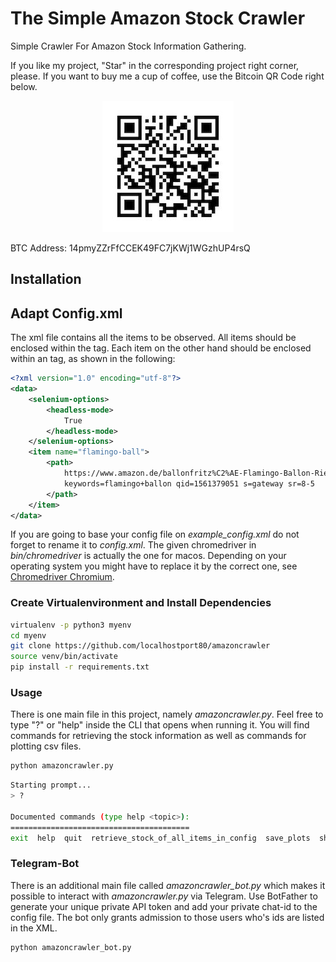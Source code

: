 # The Simple Amazon Stock Crawler 
Simple Crawler For Amazon Stock Information Gathering.

If you like my project, "Star" in the corresponding project right corner, please. If you want to buy me a cup of coffee, use the Bitcoin QR Code right below.

<div align="center">
  <img src="btcdonatewallet.jpg" />
</div>

BTC Address: 14pmyZZrFfCCEK49FC7jKWj1WGzhUP4rsQ

## Installation

## Adapt Config.xml

The xml file contains all the items to be observed. All items should be
enclosed within the <data> tag. Each item on the other hand should be
enclosed within an <item> tag, as shown in the following:


```xml
<?xml version="1.0" encoding="utf-8"?>
<data>
    <selenium-options>
        <headless-mode>
            True
        </headless-mode>
    </selenium-options>
    <item name="flamingo-ball">
        <path>
            https://www.amazon.de/ballonfritz%C2%AE-Flamingo-Ballon-Riesenballon-Geburtstagsgeschenk/dp/B07D24S144/ref=sr_1_5?__mk_de_DE=%C3%85M%C3%85%C5%BD%C3%95%C3%91
            keywords=flamingo+ballon qid=1561379051 s=gateway sr=8-5
        </path>
    </item>
</data>
```

If you are going to base your config file on *example_config.xml* do not
forget to rename it to *config.xml*. The given chromedriver in
*bin/chromedriver* is actually the one for macos. Depending on your
operating system you might have to replace it by the correct one, see <a
href="http://chromedriver.chromium.org/downloads">Chromedriver
Chromium</a>.

### Create Virtualenvironment and Install Dependencies

```bash
virtualenv -p python3 myenv
cd myenv
git clone https://github.com/localhostport80/amazoncrawler
source venv/bin/activate
pip install -r requirements.txt
```


### Usage

There is one main file in this project, namely *amazoncrawler.py*. Feel free to type "?" or "help" inside the CLI that opens when running it. You will find commands for retrieving the stock information as well as commands for plotting csv files.

```bash
python amazoncrawler.py
```

```bash
Starting prompt...
> ?

Documented commands (type help <topic>):
========================================
exit  help  quit  retrieve_stock_of_all_items_in_config  save_plots  show_plots
```


### Telegram-Bot

There is an additional main file called *amazoncrawler_bot.py* which makes it possible to interact with *amazoncrawler.py* via Telegram. Use BotFather to generate your unique private API token and add your private chat-id to the config file. The bot only grants admission to those users who's ids are listed in the XML.

```bash
python amazoncrawler_bot.py
```
